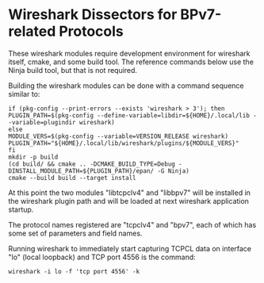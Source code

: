 # Wireshark Dissectors for BPv7-related Protocols

These wireshark modules require development environment for wireshark itself, cmake, and some build tool.
The reference commands below use the Ninja build tool, but that is not required.

Building the wireshark modules can be done with a command sequence similar to:
```
if (pkg-config --print-errors --exists 'wireshark > 3'); then
PLUGIN_PATH=$(pkg-config --define-variable=libdir=${HOME}/.local/lib --variable=plugindir wireshark)
else
MODULE_VERS=$(pkg-config --variable=VERSION_RELEASE wireshark)
PLUGIN_PATH="${HOME}/.local/lib/wireshark/plugins/${MODULE_VERS}"
fi
mkdir -p build
(cd build/ && cmake .. -DCMAKE_BUILD_TYPE=Debug -DINSTALL_MODULE_PATH=${PLUGIN_PATH}/epan/ -G Ninja)
cmake --build build --target install
```

At this point the two modules "libtcpclv4" and "libbpv7" will be installed in the wireshark plugin path and will be loaded at next wireshark application startup.

The protocol names registered are "tcpclv4" and "bpv7", each of which has some set of parameters and field names.

Running wireshark to immediately start capturing TCPCL data on interface "lo" (local loopback) and TCP port 4556 is the command:
```
wireshark -i lo -f 'tcp port 4556' -k
```

